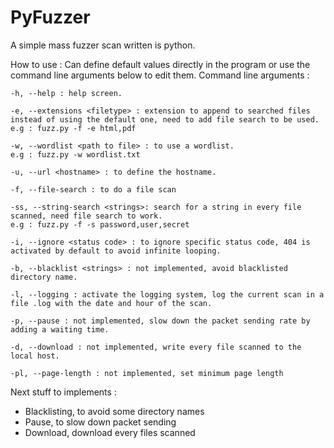 # PyFuzzer
A simple mass fuzzer scan written is python.

How to use : 
  Can define default values directly in the program or use the command line arguments below to edit them.
  Command line arguments :
```
-h, --help : help screen.

-e, --extensions <filetype> : extension to append to searched files instead of using the default one, need to add file search to be used.
e.g : fuzz.py -f -e html,pdf

-w, --wordlist <path to file> : to use a wordlist.
e.g : fuzz.py -w wordlist.txt

-u, --url <hostname> : to define the hostname.

-f, --file-search : to do a file scan

-ss, --string-search <strings>: search for a string in every file scanned, need file search to work.
e.g : fuzz.py -f -s password,user,secret

-i, --ignore <status code> : to ignore specific status code, 404 is activated by default to avoid infinite looping.

-b, --blacklist <strings> : not implemented, avoid blacklisted directory name.

-l, --logging : activate the logging system, log the current scan in a file .log with the date and hour of the scan.

-p, --pause : not implemented, slow down the packet sending rate by adding a waiting time.

-d, --download : not implemented, write every file scanned to the local host.

-pl, --page-length : not implemented, set minimum page length 
```


Next stuff to implements :

- Blacklisting, to avoid some directory names
- Pause, to slow down packet sending
- Download, download every files scanned
